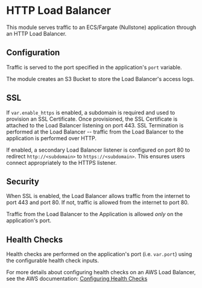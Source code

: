 # HTTP Load Balancer

This module serves traffic to an ECS/Fargate (Nullstone) application through an HTTP Load Balancer.

## Configuration

Traffic is served to the port specified in the application's `port` variable.

The module creates an S3 Bucket to store the Load Balancer's access logs. 

## SSL

If `var.enable_https` is enabled, a subdomain is required and used to provision an SSL Certificate.
Once provisioned, the SSL Certificate is attached to the Load Balancer listening on port 443.
SSL Termination is performed at the Load Balancer -- traffic from the Load Balancer to the application is performed over HTTP.

If enabled, a secondary Load Balancer listener is configured on port 80 to redirect `http://<subdomain>` to `https://<subdomain>`.
This ensures users connect appropriately to the HTTPS listener. 

## Security

When SSL is enabled, the Load Balancer allows traffic from the internet to port 443 and port 80.
If not, traffic is allowed from the internet to port 80.

Traffic from the Load Balancer to the Application is allowed *only* on the application's port.

## Health Checks

Health checks are performed on the application's port (i.e. `var.port`) using the configurable health check inputs.

For more details about configuring health checks on an AWS Load Balancer, see the AWS documentation:
<a href="https://docs.aws.amazon.com/elasticloadbalancing/latest/classic/elb-healthchecks.html" target="_blank">Configuring Health Checks</a>
